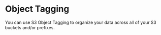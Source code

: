 <!-- loio245badba35ea4cacb85ec3720d785cc1 -->

# Object Tagging

You can use S3 Object Tagging to organize your data across all of your S3 buckets and/or prefixes.

